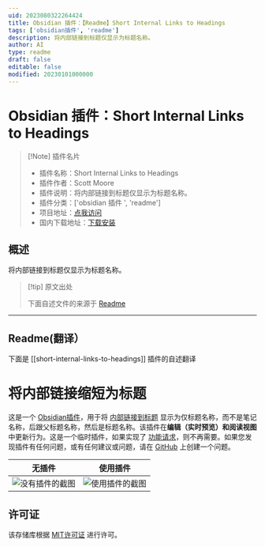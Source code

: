 ```yaml
---
uid: 2023080322264424
title: Obsidian 插件：【Readme】Short Internal Links to Headings
tags: ['obsidian插件', 'readme']
description: 将内部链接到标题仅显示为标题名称。
author: AI
type: readme
draft: false
editable: false
modified: 20230101000000
---
```


# Obsidian 插件：Short Internal Links to Headings

> [!Note] 插件名片
> - 插件名称：Short Internal Links to Headings
> - 插件作者：Scott Moore
> - 插件说明：将内部链接到标题仅显示为标题名称。
> - 插件分类：['obsidian 插件 ', 'readme']
> - 项目地址：[点我访问](https://github.com/scottwillmoore/obsidian-short-internal-links-to-headings)
> - 国内下载地址：[下载安装](https://pkmer.cn/products/plugin/pluginMarket/?short-internal-links-to-headings)

## 概述

将内部链接到标题仅显示为标题名称。

> [!tip] 原文出处
>
>下面自述文件的来源于 [Readme](https://ghproxy.net/https://raw.githubusercontent.com/scottwillmoore/obsidian-short-links/main/README.md)
>

---

## Readme(翻译）

下面是 [[short-internal-links-to-headings]] 插件的自述翻译

# 将内部链接缩短为标题

这是一个 [Obsidian插件](https://obsidian.md/)，用于将 [内部链接到标题](https://help.obsidian.md/How+to/Internal+link) 显示为仅标题名称，而不是笔记名称，后跟父标题名称，然后是标题名称。该插件在**编辑（实时预览）**和**阅读视图**中更新行为。这是一个临时插件，如果实现了 [功能请求](https://forum.obsidian.md/t/option-to-display-heading-without-note-title-in-internal-links/22253)，则不再需要。如果您发现插件有任何问题，或有任何建议或问题，请在 [GitHub](https://github.com/scottwillmoore/obsidian-short-internal-links-to-headings) 上创建一个问题。

<center>

| 无插件                                                     | 使用插件                                               |
| --------------------------------------------------------- | --------------------------------------------------- |
| ![没有插件的截图](screenshots/without.png)                 | ![使用插件的截图](screenshots/with.png)              |

</center>

## 许可证

该存储库根据 [MIT许可证](./LICENSE) 进行许可。

